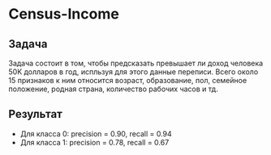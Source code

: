 # Census-Income
## Задача
Задача состоит в том, чтобы предсказать превышает ли доход человека 50K долларов в год, испльзуя для этого данные переписи. Всего около 15 признаков к ним относится возраст, образование, пол, семейное положение, родная страна, количество рабочих часов и тд.
## Результат 
* Для класса 0:  precision = 0.90, recall = 0.94
* Для класса 1:  precision = 0.78, recall = 0.67
